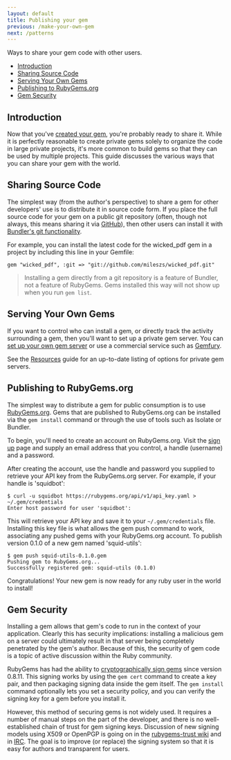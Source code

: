 ```yaml
---
layout: default
title: Publishing your gem
previous: /make-your-own-gem
next: /patterns
---
```


Ways to share your gem code with other users.

* [Introduction](#intro)
* [Sharing Source Code](#sharing-source)
* [Serving Your Own Gems](#serving)
* [Publishing to RubyGems.org](#rubygems-org)
* [Gem Security](#gem-security)

<a id="intro"> </a>
Introduction
------------

Now that you've [created your gem](/make-your-own-gem), you're probably ready to share it.
While it is perfectly reasonable to create private gems solely to organize the code in large
private projects, it's more common to build gems so that they can be used by multiple projects.
This guide discusses the various ways that you can share your gem with the world.

<a id="sharing-source"> </a>
Sharing Source Code
-------------------

The simplest way (from the author's perspective) to share a gem for other developers' use is to
distribute it in source code form. If you place the full source code for your gem on a public
git repository (often, though not always, this means sharing it via [GitHub](https://github.com)),
then other users can install it with [Bundler's git functionality](http://gembundler.com/git.html).

For example, you can install the latest code for the wicked_pdf gem in a project by including this
line in your Gemfile:

    gem "wicked_pdf", :git => "git://github.com/mileszs/wicked_pdf.git"

> Installing a gem directly from a git repository is a feature of Bundler, not a feature
> of RubyGems. Gems installed this way will not show up when you run `gem list`.

<a id="serving"> </a>
Serving Your Own Gems
---------------------

If you want to control who can install a gem, or directly track the activity surrounding a gem, then
you'll want to set up a private gem server. You can [set up your own gem server](/run-your-own-gem-server) or
use a commercial service such as [Gemfury](http://www.gemfury.com/).

See the [Resources](/resources) guide for an up-to-date listing of options for private gem servers.

<a id="rubygems-org"> </a>
Publishing to RubyGems.org
--------------------------

The simplest way to distribute a gem for public consumption is to use [RubyGems.org](https://rubygems.org/).
Gems that are published to RubyGems.org can be installed via the `gem install` command or through the use
of tools such as Isolate or Bundler.

To begin, you'll need to create an account on RubyGems.org. Visit the [sign up](https://rubygems.org/users/new)
page and supply an email address that you control, a handle (username) and a password.

After creating the account, use the handle and password you supplied to retrieve your API key from the
RubyGems.org server. For example, if your handle is 'squidbot':

    $ curl -u squidbot https://rubygems.org/api/v1/api_key.yaml > ~/.gem/credentials
    Enter host password for user 'squidbot':

This will retrieve your API key and save it to your `~/.gem/credentials` file. Installing this key file is
what allows the gem push command to work, associating any pushed gems with your RubyGems.org account. To
publish version 0.1.0 of a new gem named 'squid-utils':

    $ gem push squid-utils-0.1.0.gem
    Pushing gem to RubyGems.org...
    Successfully registered gem: squid-utils (0.1.0)

Congratulations! Your new gem is now ready for any ruby user in the world to install!

<a id="gem-security"> </a>
Gem Security
------------

Installing a gem allows that gem's code to run in the context of your application. Clearly this has
security implications: installing a malicious gem on a server could ultimately result in that
server being completely penetrated by the gem's author. Because of this, the security of gem
code is a topic of active discussion within the Ruby community.

RubyGems has had the ability to [cryptographically sign gems](http://docs.rubygems.org/read/chapter/21)
since version 0.8.11. This signing works by using the `gem cert` command to create a key pair, and then
packaging signing data inside the gem itself. The `gem install` command optionally lets you set a
security policy, and you can verify the signing key for a gem before you install it.

However, this method of securing gems is not widely used. It requires a number of manual steps on the
part of the developer, and there is no well-established chain of trust for gem signing keys. Discussion
of new signing models using X509 or OpenPGP is going on in the
[rubygems-trust wiki](https://github.com/rubygems-trust/rubygems.org/wiki/_pages) and
in [IRC](irc://chat.freenode.net/#rubygems-trust). The goal is to improve (or replace) the signing
system so that it is easy for authors and transparent for users.
